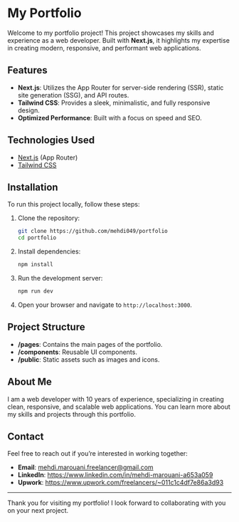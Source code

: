# My Portfolio

Welcome to my portfolio project! This project showcases my skills and experience as a web developer. Built with **Next.js**, it highlights my expertise in creating modern, responsive, and performant web applications.

## Features

- **Next.js**: Utilizes the App Router for server-side rendering (SSR), static site generation (SSG), and API routes.
- **Tailwind CSS**: Provides a sleek, minimalistic, and fully responsive design.
- **Optimized Performance**: Built with a focus on speed and SEO.

## Technologies Used

- [Next.js](https://nextjs.org/) (App Router)
- [Tailwind CSS](https://tailwindcss.com/)

## Installation

To run this project locally, follow these steps:

1. Clone the repository:

   ```bash
   git clone https://github.com/mehdi049/portfolio
   cd portfolio
   ```

2. Install dependencies:

   ```bash
   npm install
   ```

3. Run the development server:

   ```bash
   npm run dev
   ```

4. Open your browser and navigate to `http://localhost:3000`.

## Project Structure

- **/pages**: Contains the main pages of the portfolio.
- **/components**: Reusable UI components.
- **/public**: Static assets such as images and icons.

## About Me

I am a web developer with 10 years of experience, specializing in creating clean, responsive, and scalable web applications. You can learn more about my skills and projects through this portfolio.

## Contact

Feel free to reach out if you’re interested in working together:

- **Email**: mehdi.marouani.freelancer@gmail.com
- **LinkedIn**: https://www.linkedin.com/in/mehdi-marouani-a653a059
- **Upwork**: https://www.upwork.com/freelancers/~011c1c4df7e86a3d93

---

Thank you for visiting my portfolio! I look forward to collaborating with you on your next project.
